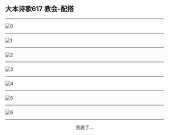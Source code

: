 
## 大本诗歌617 教会-配搭
        
<div id="aplayer0"></div>

---

<img alt="0" data-original="/data/d0617/0">

---

<img alt="1" data-original="/data/d0617/1">

---

<img alt="2" data-original="/data/d0617/2">

---

<img alt="3" data-original="/data/d0617/3">

---

<img alt="4" data-original="/data/d0617/4">

---

<img alt="5" data-original="/data/d0617/5">

---

<img alt="6" data-original="/data/d0617/6">

---

<p style="text-align: center">到底了...</p>

<script src="/js/dist-view.js"></script>

<script>
MAIN.id = 'd0617';
        
const ap0 = new APlayer({
    container: document.getElementById('aplayer0'),
    volume: 1,
    loop: 'none',
    preload: 'none',
    audio: [{
        name: '大本诗歌617.mp3',
        artist: '大本诗歌',
        url: 'https://res.wx.qq.com/voice/getvoice?mediaid=MzI0NTk3MDM5M18yMjQ3NDk1MzI1',
        cover: '/favicon'
    }]
});
</script>
